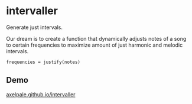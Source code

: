 # intervaller

Generate just intervals.

Our dream is to create a function that dynamically adjusts notes of a song to certain frequencies to maximize amount of just harmonic and melodic intervals.

    frequencies = justify(notes)

## Demo

[axelpale.github.io/intervaller](https://axelpale.github.io/intervaller/)
